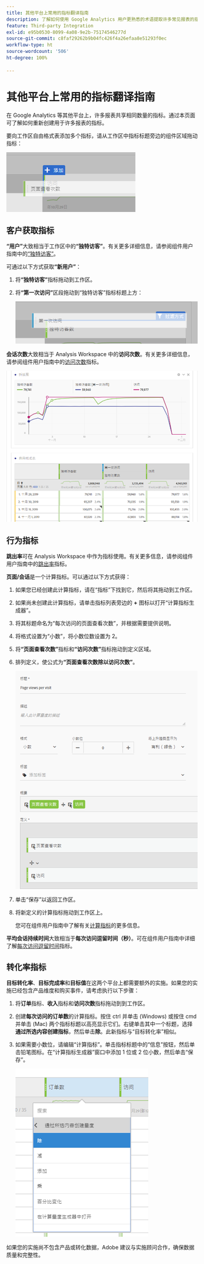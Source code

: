 ```yaml
---
title: 其他平台上常用的指标翻译指南
description: 了解如何使用 Google Analytics 用户更熟悉的术语提取许多常见报表的指标数据。
feature: Third-party Integration
exl-id: e95b0530-8099-4a08-9e2b-75174546277d
source-git-commit: c8faf29262b9b04fc426f4a26efaa8e51293f0ec
workflow-type: ht
source-wordcount: '506'
ht-degree: 100%

---
```


# 其他平台上常用的指标翻译指南

在 Google Analytics 等其他平台上，许多报表共享相同数量的指标。通过本页面可了解如何重新创建用于许多报表的指标。

要向工作区自由格式表添加多个指标，请从工作区中指标标题旁边的组件区域拖动指标：

![其他指标](/help/technotes/ga-to-aa/assets/new_metric.png)

## 客户获取指标

**“用户”**&#x200B;大致相当于工作区中的&#x200B;**“独特访客”**。有关更多详细信息，请参阅组件用户指南中的[“独特访客”](/help/components/metrics/unique-visitors.md)。

可通过以下方式获取&#x200B;**“新用户”**：

1. 将&#x200B;**“独特访客”**&#x200B;指标拖动到工作区。
2. 将&#x200B;**“第一次访问”**&#x200B;区段拖动到“独特访客”指标标题上方：

   ![第一次访问](../assets/first_time_visits.png)

**会话次数**&#x200B;大致相当于 Analysis Workspace 中的&#x200B;**访问次数**。有关更多详细信息，请参阅组件用户指南中的[访问次数](/help/components/metrics/visits.md)指标。

![客户获取指标](../assets/acquisition_metrics.png)

## 行为指标

**跳出率**&#x200B;可在 Analysis Workspace 中作为指标使用。有关更多信息，请参阅组件用户指南中的[跳出率](/help/components/metrics/bounce-rate.md)指标。

**页面/会话**&#x200B;是一个计算指标。可以通过以下方式获得：

1. 如果您已经创建此计算指标，请在“指标”下找到它，然后将其拖动到工作区。
2. 如果尚未创建此计算指标，请单击指标列表旁边的 **+** 图标以打开“计算指标生成器”。
3. 将其标题命名为“每次访问的页面查看次数”，并根据需要提供说明。
4. 将格式设置为“小数”，将小数位数设置为 2。
5. 将&#x200B;**“页面查看次数”**&#x200B;指标和&#x200B;**“访问次数”**&#x200B;指标拖动到定义区域。
6. 排列定义，使公式为&#x200B;**“页面查看次数除以访问次数”**。

   ![每次访问页面查看次数](/help/technotes/ga-to-aa/assets/page_views_per_visit.png)

7. 单击“保存”以返回工作区。
8. 将新定义的计算指标拖动到工作区上。

   您可在组件用户指南中了解有关[计算指标](/help/components/c-calcmetrics/cm-overview.md)的更多信息。

**平均会话持续时间**&#x200B;大致相当于&#x200B;**每次访问逗留时间（秒）**。可在组件用户指南中详细了解[每次访问逗留时间](/help/components/metrics/time-spent-per-visit.md)指标。

## 转化率指标

**目标转化率**、**目标完成率**&#x200B;和&#x200B;**目标值**&#x200B;在这两个平台上都需要额外的实施。如果您的实施已经包含产品维度和购买事件，请考虑执行以下步骤：

1. 将&#x200B;**订单**&#x200B;指标、**收入**&#x200B;指标和&#x200B;**访问次数**&#x200B;指标拖动到到工作区。
1. 创建&#x200B;**每次访问的订单数**&#x200B;的计算指标。按住 ctrl 并单击 (Windows) 或按住 cmd 并单击 (Mac) 两个指标标题以高亮显示它们。右键单击其中一个标题，选择&#x200B;**通过所选内容创建指标**，然后单击&#x200B;**除**。此新指标与“目标转化率”相似。
1. 如果需要小数位，请编辑“计算指标”。单击指标标题中的“信息”按钮，然后单击铅笔图标。在“计算指标生成器”窗口中添加 1 位或 2 位小数，然后单击“保存”。

   ![每次访问的订单数](/help/technotes/ga-to-aa/assets/orders_per_visit.png)

如果您的实施尚不包含产品或转化数据，Adobe 建议与实施顾问合作，确保数据质量和完整性。
